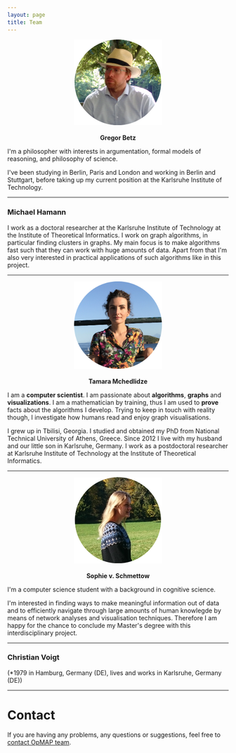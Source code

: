 ```yaml
---
layout: page
title: Team
---
```


<p align="center">
  <img src="images/Gregor.png" width="200"><br><br>
  <b>Gregor Betz</b>
</p>

I'm a philosopher with interests in argumentation, formal models of reasoning, and philosophy of science.

I've been studying in Berlin, Paris and London and working in Berlin and Stuttgart, before taking up my current position at the Karlsruhe Institute of Technology.

***

### Michael Hamann

I work as a doctoral researcher at the Karlsruhe Institute of Technology at the Institute of Theoretical Informatics. I work on graph algorithms, in particular finding clusters in graphs. My main focus is to make algorithms fast such that they can work with huge amounts of data. Apart from that I'm also very interested in practical applications of such algorithms like in this project.

***

<p align="center">
  <img src="images/Tamara.png" width="200"><br><br>
  <b>Tamara Mchedlidze</b>
</p>

I am a **computer scientist**. I am passionate about **algorithms**, **graphs** and **visualizations**.  I am a mathematician by training, thus I am used to **prove** facts about the algorithms I develop. Trying to keep in touch with reality though, I investigate how humans read and enjoy graph visualisations.

I grew up in Tbilisi, Georgia. I studied and obtained my PhD from National Technical University of Athens, Greece.  Since 2012 I live  with my husband and our little son in Karlsruhe, Germany. I work as a postdoctoral researcher at Karlsruhe Institute of Technology at the Institute of Theoretical Informatics.

***

<p align="center">
  <img src="images/Sophie.png" width="200"><br><br>
  <b>Sophie v. Schmettow</b>
</p>

I'm a computer science student with a background in cognitive science. 

I'm interested in finding ways to make meaningful information out of data and to efficiently navigate through large amounts of human knowlegde by means of network analyses and visualisation techniques. Therefore I am happy for the chance to conclude my Master's degree with this interdisciplinary project. 

***

### Christian Voigt

(*1979 in Hamburg, Germany (DE), lives and works in Karlsruhe, Germany (DE))

***

# Contact
If you are having any problems, any questions or suggestions, feel free to [contact OpMAP team](mailto:opinionspacemap@gmail.com).
